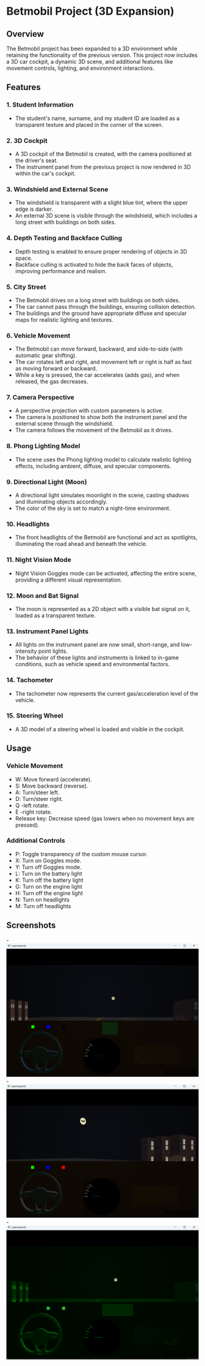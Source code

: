# Betmobil Project (3D Expansion)

## Overview

The Betmobil project has been expanded to a 3D environment while retaining the functionality of the previous version. This project now includes a 3D car cockpit, a dynamic 3D scene, and additional features like movement controls, lighting, and environment interactions.

## Features

### 1. **Student Information**
   - The student's name, surname, and my student ID are loaded as a transparent texture and placed in the corner of the screen.

### 2. **3D Cockpit**
   - A 3D cockpit of the Betmobil is created, with the camera positioned at the driver's seat.
   - The instrument panel from the previous project is now rendered in 3D within the car's cockpit.

### 3. **Windshield and External Scene**
   - The windshield is transparent with a slight blue tint, where the upper edge is darker.
   - An external 3D scene is visible through the windshield, which includes a long street with buildings on both sides.

### 4. **Depth Testing and Backface Culling**
   - Depth testing is enabled to ensure proper rendering of objects in 3D space.
   - Backface culling is activated to hide the back faces of objects, improving performance and realism.

### 5. **City Street**
   - The Betmobil drives on a long street with buildings on both sides.
   - The car cannot pass through the buildings, ensuring collision detection.
   - The buildings and the ground have appropriate diffuse and specular maps for realistic lighting and textures.

### 6. **Vehicle Movement**
   - The Betmobil can move forward, backward, and side-to-side (with automatic gear shifting).
   - The car rotates left and right, and movement left or right is half as fast as moving forward or backward.
   - While a key is pressed, the car accelerates (adds gas), and when released, the gas decreases.

### 7. **Camera Perspective**
   - A perspective projection with custom parameters is active.
   - The camera is positioned to show both the instrument panel and the external scene through the windshield.
   - The camera follows the movement of the Betmobil as it drives.

### 8. **Phong Lighting Model**
   - The scene uses the Phong lighting model to calculate realistic lighting effects, including ambient, diffuse, and specular components.

### 9. **Directional Light (Moon)**
   - A directional light simulates moonlight in the scene, casting shadows and illuminating objects accordingly.
   - The color of the sky is set to match a night-time environment.

### 10. **Headlights**
   - The front headlights of the Betmobil are functional and act as spotlights, illuminating the road ahead and beneath the vehicle.

### 11. **Night Vision Mode**
   - Night Vision Goggles mode can be activated, affecting the entire scene, providing a different visual representation.

### 12. **Moon and Bat Signal**
   - The moon is represented as a 2D object with a visible bat signal on it, loaded as a transparent texture.

### 13. **Instrument Panel Lights**
   - All lights on the instrument panel are now small, short-range, and low-intensity point lights.
   - The behavior of these lights and instruments is linked to in-game conditions, such as vehicle speed and environmental factors.

### 14. **Tachometer**
   - The tachometer now represents the current gas/acceleration level of the vehicle.

### 15. **Steering Wheel**
   - A 3D model of a steering wheel is loaded and visible in the cockpit.

## Usage
### Vehicle Movement
- W: Move forward (accelerate).
- S: Move backward (reverse).
- A: Turn/steer left.
- D: Turn/steer right.
- Q -left rotate.
- E -right rotate.
- Release key: Decrease speed (gas lowers when no movement keys are pressed).
### Additional Controls
- P: Toggle transparency of the custom mouse cursor.
- X: Turn on Goggles mode.
- Y: Turn off Goggles mode.
- L: Turn on the battery light
- K: Turn off the battery light
- G: Turn on the engine light
- H: Turn off the engine light
- N: Turn on headlights
- M: Turn off headlights

## Screenshots
-![alt text](<Screenshot 2024-09-20 212602-1.png>)
-![alt text](<Screenshot 2024-09-20 212452-1.png>) 
-![alt text](<Screenshot 2024-09-20 212123-1.png>)

